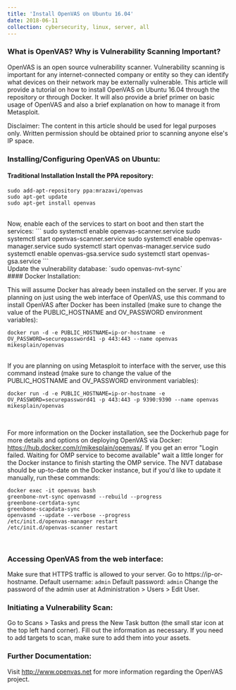 ```yaml
---
title: 'Install OpenVAS on Ubuntu 16.04' 
date: 2018-06-11 
collection: cybersecurity, linux, server, all
--- 
```


### What is OpenVAS? Why is Vulnerability Scanning Important? 
OpenVAS is an open source vulnerability scanner. Vulnerability scanning is important for any internet-connected company or entity so they can identify what devices on their network may be externally vulnerable. This article will provide a tutorial on how to install OpenVAS on Ubuntu 16.04 through the repository or through Docker. It will also provide a brief primer on basic usage of OpenVAS and also a brief explanation on how to manage it from Metasploit. 

Disclaimer: The content in this article should be used for legal purposes only. Written permission should be obtained prior to scanning anyone else's IP space.   

### Installing/Configuring OpenVAS on Ubuntu: 

#### Traditional Installation Install the PPA repository: 
```
sudo add-apt-repository ppa:mrazavi/openvas 
sudo apt-get update 
sudo apt-get install openvas
```
<br>
Now, enable each of the services to start on boot and then start the services: 
```
sudo systemctl enable openvas-scanner.service
sudo systemctl start openvas-scanner.service 
sudo systemctl enable openvas-manager.service 
sudo systemctl start openvas-manager.service 
sudo systemctl enable openvas-gsa.service
sudo systemctl start openvas-gsa.service 
```
<br>
Update the vulnerability database: 
`sudo openvas-nvt-sync`
<br>
#### Docker Installation: 

This will assume Docker has already been installed on the server. If you are planning on just using the web interface of OpenVAS, use this command to install OpenVAS after Docker has been installed (make sure to change the value of the PUBLIC_HOSTNAME and OV_PASSWORD environment variables): 

```
docker run -d -e PUBLIC_HOSTNAME=ip-or-hostname -e OV_PASSWORD=securepassword41 -p 443:443 --name openvas mikesplain/openvas
```
<br>
If you are planning on using Metasploit to interface with the server, use this command instead (make sure to change the value of the PUBLIC_HOSTNAME and OV_PASSWORD environment variables): 

```
docker run -d -e PUBLIC_HOSTNAME=ip-or-hostname -e OV_PASSWORD=securepassword41 -p 443:443 -p 9390:9390 --name openvas mikesplain/openvas 
```
<br>

For more information on the Docker installation, see the Dockerhub page for more details and options on deploying OpenVAS via Docker: https://hub.docker.com/r/mikesplain/openvas/. If you get an error "Login failed. Waiting for OMP service to become available" wait a little longer for the Docker instance to finish starting the OMP service. The NVT database should be up-to-date on the Docker instance, but if you'd like to update it manually, run these commands: 

```
docker exec -it openvas bash 
greenbone-nvt-sync openvasmd --rebuild --progress
greenbone-certdata-sync 
greenbone-scapdata-sync 
openvasmd --update --verbose --progress 
/etc/init.d/openvas-manager restart 
/etc/init.d/openvas-scanner restart
```
<br>


### Accessing OpenVAS from the web interface: 
Make sure that HTTPS traffic is allowed to your server. Go to https://ip-or-hostname. 
Default username: `admin` 
Default password: `admin` 
Change the password of the admin user at Administration > Users > Edit User.   

### Initiating a Vulnerability Scan: 
Go to Scans > Tasks and press the New Task button (the small star icon at the top left hand corner). Fill out the information as necessary. If you need to add targets to scan, make sure to add them into your assets.   

### Further Documentation: 

Visit http://www.openvas.net for more information regarding the OpenVAS project.
